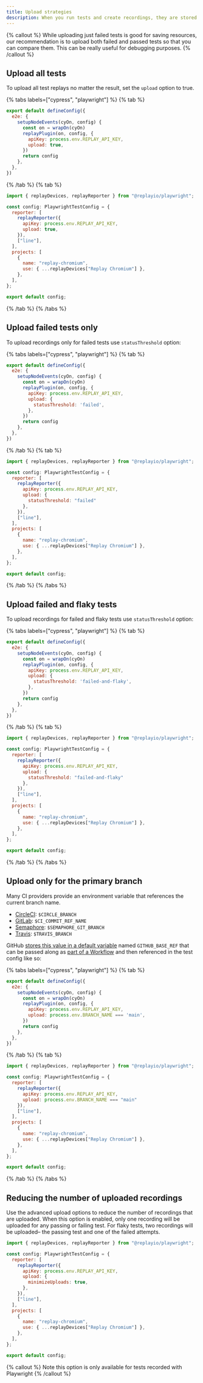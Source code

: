 ```yaml
---
title: Upload strategies
description: When you run tests and create recordings, they are stored locally. You can choose which recordings get uploaded to Replay. All uploaded recordings become accessible in the Replay App.
---
```


{% callout %}
While uploading just failed tests is good for saving resources, our recommendation is to upload both failed and passed tests so that you can compare them. This can be really useful for debugging purposes.
{% /callout %}

## Upload all tests

To upload all test replays no matter the result, set the `upload` option to true.

{% tabs labels=["cypress", "playwright"] %}
{% tab %}

```js {% fileName="cypress.config.js" highlight=[7] %}
export default defineConfig({
  e2e: {
    setupNodeEvents(cyOn, config) {
      const on = wrapOn(cyOn)
      replayPlugin(on, config, {
        apiKey: process.env.REPLAY_API_KEY,
        upload: true,
      })
      return config
    },
  },
})
```

{% /tab %}
{% tab %}

```js {% fileName="playwright.config.js" highlight=[7] %}
import { replayDevices, replayReporter } from "@replayio/playwright";

const config: PlaywrightTestConfig = {
  reporter: [
    replayReporter({
      apiKey: process.env.REPLAY_API_KEY,
      upload: true,
    }),
    ["line"],
  ],
  projects: [
    {
      name: "replay-chromium",
      use: { ...replayDevices["Replay Chromium"] },
    },
  ],
};

export default config;
```

{% /tab %}
{% /tabs %}

## Upload failed tests only

To upload recordings only for failed tests use `statusThreshold` option:

{% tabs labels=["cypress", "playwright"] %}
{% tab %}

```js {% fileName="cypress.config.js" highlight=[7,8,9] %}
export default defineConfig({
  e2e: {
    setupNodeEvents(cyOn, config) {
      const on = wrapOn(cyOn)
      replayPlugin(on, config, {
        apiKey: process.env.REPLAY_API_KEY,
        upload: {
          statusThreshold: 'failed',
        },
      })
      return config
    },
  },
})
```

{% /tab %}
{% tab %}

```js {% fileName="playwright.config.js" highlight=[7,8,9] %}
import { replayDevices, replayReporter } from "@replayio/playwright";

const config: PlaywrightTestConfig = {
  reporter: [
    replayReporter({
      apiKey: process.env.REPLAY_API_KEY,
      upload: {
        statusThreshold: "failed"
      },
    }),
    ["line"],
  ],
  projects: [
    {
      name: "replay-chromium",
      use: { ...replayDevices["Replay Chromium"] },
    },
  ],
};

export default config;
```

{% /tab %}
{% /tabs %}

## Upload failed and flaky tests

To upload recordings for failed and flaky tests use `statusThreshold` option:

{% tabs labels=["cypress", "playwright"] %}
{% tab %}

```js {% fileName="cypress.config.js" highlight=[7,8,9] %}
export default defineConfig({
  e2e: {
    setupNodeEvents(cyOn, config) {
      const on = wrapOn(cyOn)
      replayPlugin(on, config, {
        apiKey: process.env.REPLAY_API_KEY,
        upload: {
          statusThreshold: 'failed-and-flaky',
        },
      })
      return config
    },
  },
})
```

{% /tab %}
{% tab %}

```js {% fileName="playwright.config.js" highlight=[7,8,9] %}
import { replayDevices, replayReporter } from "@replayio/playwright";

const config: PlaywrightTestConfig = {
  reporter: [
    replayReporter({
      apiKey: process.env.REPLAY_API_KEY,
      upload: {
        statusThreshold: "failed-and-flaky"
      },
    }),
    ["line"],
  ],
  projects: [
    {
      name: "replay-chromium",
      use: { ...replayDevices["Replay Chromium"] },
    },
  ],
};

export default config;
```

{% /tab %}
{% /tabs %}

## Upload only for the primary branch

Many CI providers provide an environment variable that references the current branch name.

- [CircleCI](https://circleci.com/docs/2.0/env-vars/#built-in-environment-variables): `$CIRCLE_BRANCH`
- [GitLab](https://docs.gitlab.com/ee/ci/variables/predefined_variables.html): `$CI_COMMIT_REF_NAME`
- [Semaphore](https://docs.semaphoreci.com/ci-cd-environment/environment-variables/): `$SEMAPHORE_GIT_BRANCH`
- [Travis](https://docs.travis-ci.com/user/environment-variables/#default-environment-variables): `$TRAVIS_BRANCH`

GitHub [stores this value in a default variable](https://docs.github.com/en/actions/learn-github-actions/variables) named `GITHUB_BASE_REF` that can be passed along as [part of a Workflow](https://docs.github.com/en/actions/learn-github-actions/variables#defining-environment-variables-for-a-single-workflow) and then referenced in the test config like so:

{% tabs labels=["cypress", "playwright"] %}
{% tab %}

```js {% fileName="cypress.config.js" highlight=[7] %}
export default defineConfig({
  e2e: {
    setupNodeEvents(cyOn, config) {
      const on = wrapOn(cyOn)
      replayPlugin(on, config, {
        apiKey: process.env.REPLAY_API_KEY,
        upload: process.env.BRANCH_NAME === 'main',
      })
      return config
    },
  },
})
```

{% /tab %}
{% tab %}

```js {% fileName="playwright.config.js" highlight=[7] %}
import { replayDevices, replayReporter } from "@replayio/playwright";

const config: PlaywrightTestConfig = {
  reporter: [
    replayReporter({
      apiKey: process.env.REPLAY_API_KEY,
      upload: process.env.BRANCH_NAME === "main"
    }),
    ["line"],
  ],
  projects: [
    {
      name: "replay-chromium",
      use: { ...replayDevices["Replay Chromium"] },
    },
  ],
};

export default config;
```

{% /tab %}
{% /tabs %}

## Reducing the number of uploaded recordings

Use the advanced upload options to reduce the number of recordings that are uploaded. When this option is enabled, only one recording will be uploaded for any passing or failing test. For flaky tests, two recordings will be uploaded– the passing test and one of the failed attempts.

```js {% fileName="playwright.config.js" highlight=[7,8,9] %}
import { replayDevices, replayReporter } from "@replayio/playwright";

const config: PlaywrightTestConfig = {
  reporter: [
    replayReporter({
      apiKey: process.env.REPLAY_API_KEY,
      upload: {
        minimizeUploads: true,
      },
    }),
    ["line"],
  ],
  projects: [
    {
      name: "replay-chromium",
      use: { ...replayDevices["Replay Chromium"] },
    },
  ],
};

export default config;
```

{% callout %}
Note this option is only available for tests recorded with Playwright
{% /callout %}
